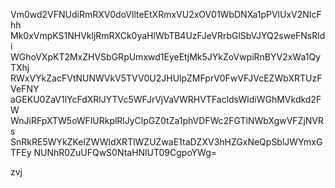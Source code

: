 Vm0wd2VFNUdiRmRXV0doVllteEtXRmxVU2xOV01WbDNXa1pPVlUxV2NIcFhh
Mk0xVmpKS1NHVkljRmRXCk0yaHlWbTB4UzFJeVRrbGlSbVJYQ2sweFNsRldi
WGhoVXpKT2MxZHVSbGRpUmxwd1EyeEtjMk5JYkZoVwpiRnBYV2xWa1QyTXhj
RWxVYkZacFVtNUNWVkV5TVV0U2JHUlpZMFprV0FwVFJVcEZWbXRTUzFVeFNY
aGEKU0ZaV1lYcFdXRlJYTVc5WFJrVjVaVWRHVTFacldsWldiWGhMVkdkd2FW
WnJiRFpXTW5oWFlURkplRlJyClpGZ0tZa1phVDFWc2FGTlNWbXgwVFZjNVRs
SnRkRE5WYkZKelZWWldXRTlWZUZwaE1taDZXV3hHZGxNeQpSblJWYmxGTFEy
NUNhR0ZuUFQwS0NtaHNlUT09CgpoYWg=

zvj